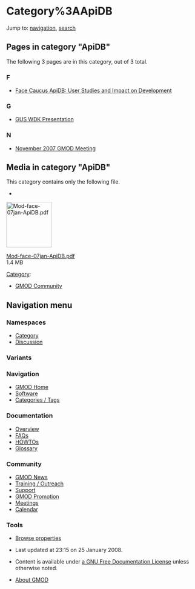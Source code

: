 



<span id="top"></span>




# <span dir="auto">Category%3AApiDB</span>






Jump to: [navigation](#mw-navigation), [search](#p-search)



## Pages in category "ApiDB"

The following 3 pages are in this category, out of 3 total.



### F

- [Face Caucus ApiDB: User Studies and Impact on
  Development](Face_Caucus_ApiDB:_User_Studies_and_Impact_on_Development "Face Caucus ApiDB: User Studies and Impact on Development")

### G

- [GUS WDK Presentation](GUS_WDK_Presentation "GUS WDK Presentation")

### N

- [November 2007 GMOD
  Meeting](November_2007_GMOD_Meeting "November 2007 GMOD Meeting")




## Media in category "ApiDB"

This category contains only the following file.

- 

  

  

  <a href="File:Mod-face-07jan-ApiDB.pdf" class="image"><img
  src="../mediawiki/skins/common/images/icons/fileicon-pdf.png"
  width="120" height="120" alt="Mod-face-07jan-ApiDB.pdf" /></a>

  

  

  

  [Mod-face-07jan-ApiDB.pdf](File:Mod-face-07jan-ApiDB.pdf "File:Mod-face-07jan-ApiDB.pdf")  
  1.4 MB  

  

  





[Category](Special%3ACategories "Special%3ACategories"):

- [GMOD Community](Category%3AGMOD_Community "Category%3AGMOD Community")






## Navigation menu



### Namespaces

- <span id="ca-nstab-category"><a href="Category%3AApiDB" accesskey="c"
  title="View the category page [c]">Category</a></span>
- <span id="ca-talk"><a
  href="http://gmod.org/mediawiki/index.php?title=Category_talk:ApiDB&amp;action=edit&amp;redlink=1"
  accesskey="t"
  title="Discussion about the content page [t]">Discussion</a></span>


### 

### Variants[](#)








<a href="Main_Page"
style="background-image: url(../images/GMOD-cogs.png);"
title="Visit the main page"></a>


### Navigation



- <span id="n-GMOD-Home">[GMOD Home](Main_Page)</span>
- <span id="n-Software">[Software](GMOD_Components)</span>
- <span id="n-Categories-.2F-Tags">[Categories /
  Tags](Categories)</span>




### Documentation



- <span id="n-Overview">[Overview](Overview)</span>
- <span id="n-FAQs">[FAQs](Category%3AFAQ)</span>
- <span id="n-HOWTOs">[HOWTOs](Category%3AHOWTO)</span>
- <span id="n-Glossary">[Glossary](Glossary)</span>




### Community



- <span id="n-GMOD-News">[GMOD News](GMOD_News)</span>
- <span id="n-Training-.2F-Outreach">[Training /
  Outreach](Training_and_Outreach)</span>
- <span id="n-Support">[Support](Support)</span>
- <span id="n-GMOD-Promotion">[GMOD Promotion](GMOD_Promotion)</span>
- <span id="n-Meetings">[Meetings](Meetings)</span>
- <span id="n-Calendar">[Calendar](Calendar)</span>




### Tools

- <span id="t-smwbrowselink"><a href="Special%3ABrowse/Category%3AApiDB" rel="smw-browse">Browse
  properties</a></span>



- <span id="footer-info-lastmod">Last updated at 23:15 on 25 January
  2008.</span>
<!-- - <span id="footer-info-viewcount">11,929 page views.</span> -->
- <span id="footer-info-copyright">Content is available under
  <a href="http://www.gnu.org/licenses/fdl-1.3.html" class="external"
  rel="nofollow">a GNU Free Documentation License</a> unless otherwise
  noted.</span>

<!-- -->

- <span id="footer-places-about">[About
  GMOD](GMOD%3AAbout "GMOD%3AAbout")</span>

<!-- -->




